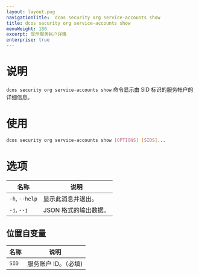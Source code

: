```yaml
---
layout: layout.pug
navigationTitle:  dcos security org service-accounts show
title: dcos security org service-accounts show
menuWeight: 180
excerpt: 显示服务帐户详情
enterprise: true
---
```


# 说明

`dcos security org service-accounts show` 命令显示由 SID 标识的服务帐户的详细信息。

# 使用

```bash
dcos security org service-accounts show [OPTIONS] [SIDS]...
```

# 选项

| 名称 | 说明 |
|---------|-------------|
|  `-h`, `--help` |                显示此消息并退出。|
|  `-j`, `--j` | JSON 格式的输出数据。|

## 位置自变量

| 名称 | 说明 |
|---------|-------------|
| `SID` | 服务账户 ID。（必填)|
